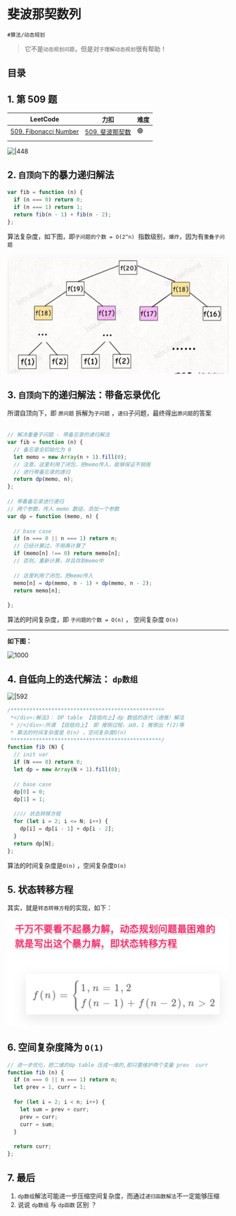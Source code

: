 
# 斐波那契数列


`#算法/动态规划` 

> 它不是`动态规划问题`，但是对`于理解动态规划`很有帮助！


## 目录
<!-- toc -->
 ## 1. 第 509 题 

| LeetCode                                                                 | 力扣                                                           | 难度  |
| ------------------------------------------------------------------------ | ------------------------------------------------------------ | --- |
| [509. Fibonacci Number](https://leetcode.com/problems/fibonacci-number/) | [509. 斐波那契数](https://leetcode.cn/problems/fibonacci-number/) | 🟢  |
|                                                                          |                                                              |     |


![|448](https://od-1310531898.cos.ap-beijing.myqcloud.com/202303181734365.png)

## 2. `自顶向下`的暴力递归解法

```typescript
var fib = function (n) {
  if (n === 0) return 0;
  if (n === 1) return 1;
  return fib(n - 1) + fib(n - 2);
};
```

算法复杂度，如下图，即`子问题的个数 = O(2^n)`  指数级别，`爆炸`，因为有`重叠子问题` 

![图片&文件](./files/20241111.png)

## 3. `自顶向下`的递归解法：带备忘录优化

所谓自顶向下，即 `原问题` 拆解为`子问题` ，`递归`子问题，最终得出`原问题`的答案

```typescript hl:22

// 解决重叠子问题 - 带备忘录的递归解法
var fib = function (n) {
  // 备忘录全初始化为 0
  let memo = new Array(n + 1).fill(0);
  // 注意，这里利用了闭包，把memo传入，能够保证不销毁
  // 进行带备忘录的递归
  return dp(memo, n);
};

// 带着备忘录进行递归
// 两个参数，传入 memo 数组，添加一个参数
var dp = function (memo, n) {

  // base case
  if (n === 0 || n === 1) return n;
  // 已经计算过，不用再计算了
  if (memo[n] !== 0) return memo[n];
  // 否则，重新计算，并且存到memo中
  
  // 这里利用了闭包，把memo传入
  memo[n] = dp(memo, n - 1) + dp(memo, n - 2);
  return memo[n];
  
};
```

算法的时间复杂度，即 `子问题的个数 = O(n)` ， 空间复杂度 `O(n)`

****

**如下图：**

![1000](#)      

## 4. 自低向上的迭代解法： `dp数组`

![|592](https://cdn.nlark.com/yuque/0/2024/png/687303/1709475955927-3df209e7-9318-4f7d-848f-cc79870f904d.png)

```typescript
/*************************************************
 *</div>:解法3： DP table 【自低向上】dp 数组的迭代（递推）解法
 * //</div>:所谓 【自低向上】 即 推倒过程，从0，1 推倒出 f(2)等
 * 算法的时间复杂度是 O(n) ，空间复杂度O(n)
 ************************************************/
function fib (N) {
  // init var
  if (N === 0) return 0;
  let dp = new Array(N + 1).fill(0);
  
  // base case
  dp[0] = 0;
  dp[1] = 1;
  
  //// 状态转移方程
  for (let i = 2; i <= N; i++) {
    dp[i] = dp[i - 1] + dp[i - 2];
  }
  return dp[N];
};
```

算法的时间复杂度是`O(n)` ，空间复杂度`O(n)`

## 5. 状态转移方程

其实，就是`转态转移方程`的实现，如下：

![图片&文件](./files/20241111-2.png)

## 6. 空间复杂度降为 `O(1)`
```typescript
// 进一步优化，把二维的dp table 压成一维的,即只要维护两个变量 prev  curr
function fib (n) {
  if (n === 0 || n === 1) return n;
  let prev = 1, curr = 1;
  
  for (let i = 2; i < n; i++) {
    let sum = prev + curr;
    prev = curr;
    curr = sum;
  }

  return curr;
};
```

## 7. 最后

1. `dp数组`解法可能进一步压缩空间复杂度，而通过`递归函数解法`不一定能够压缩
2. 说说 `dp数组` 与 `dp函数` 区别 ？

